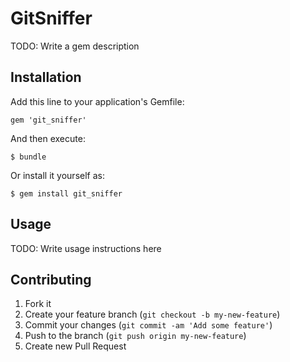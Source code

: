 # GitSniffer

TODO: Write a gem description

## Installation

Add this line to your application's Gemfile:

    gem 'git_sniffer'

And then execute:

    $ bundle

Or install it yourself as:

    $ gem install git_sniffer

## Usage

TODO: Write usage instructions here

## Contributing

1. Fork it
2. Create your feature branch (`git checkout -b my-new-feature`)
3. Commit your changes (`git commit -am 'Add some feature'`)
4. Push to the branch (`git push origin my-new-feature`)
5. Create new Pull Request
